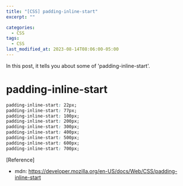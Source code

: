 ```yaml
---
title: "[CSS] padding-inline-start"
excerpt: ""

categories:
  - CSS
tags:
  - CSS
last_modified_at: 2023-08-14T08:06:00-05:00
---
```


In this post, it tells you about some of 'padding-inline-start'.

# padding-inline-start

```css
padding-inline-start: 22px;
padding-inline-start: 77px;
padding-inline-start: 100px;
padding-inline-start: 200px;
padding-inline-start: 300px;
padding-inline-start: 400px;
padding-inline-start: 500px;
padding-inline-start: 600px;
padding-inline-start: 700px;
```

[Reference]

- mdn: <https://developer.mozilla.org/en-US/docs/Web/CSS/padding-inline-start>
